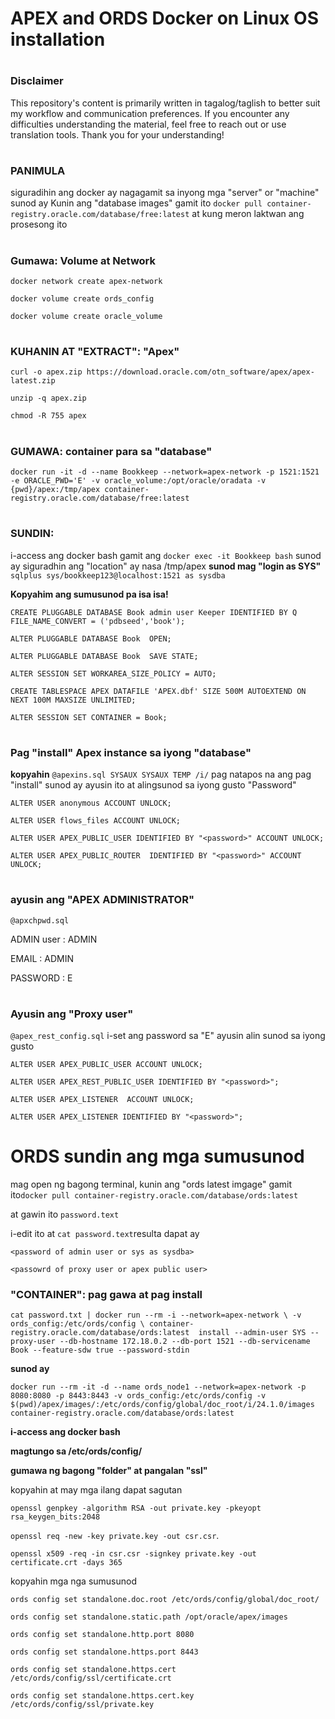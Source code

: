 # APEX and ORDS Docker on Linux OS installation 
# 

### Disclaimer
This repository's content is primarily written in tagalog/taglish to better suit my workflow and communication preferences. If you encounter any difficulties understanding the material, feel free to reach out or use translation tools. Thank you for your understanding!
# 

### PANIMULA 
siguradihin ang docker ay nagagamit sa inyong mga "server" or "machine" sunod ay Kunin ang "database images" gamit ito `docker pull container-registry.oracle.com/database/free:latest` at kung meron laktwan ang prosesong ito
# 
### Gumawa: Volume at Network 
`docker network create apex-network`

`docker volume create ords_config`

`docker volume create oracle_volume`
# 

### KUHANIN AT "EXTRACT": "Apex" 

`curl -o apex.zip https://download.oracle.com/otn_software/apex/apex-latest.zip`

`unzip -q apex.zip`

`chmod -R 755 apex`
# 

### GUMAWA: container para sa "database"

`docker run -it -d --name Bookkeep --network=apex-network -p 1521:1521 -e ORACLE_PWD='E' -v oracle_volume:/opt/oracle/oradata -v {pwd}/apex:/tmp/apex container-registry.oracle.com/database/free:latest`
# 

### SUNDIN:
i-access ang docker bash gamit ang `docker exec -it Bookkeep bash` sunod ay siguradhin ang "location" ay nasa /tmp/apex **sunod mag "login as SYS"** `sqlplus sys/bookkeep123@localhost:1521 as sysdba` 

**Kopyahim ang sumusunod pa isa isa!** 

`CREATE PLUGGABLE DATABASE Book admin user Keeper IDENTIFIED BY Q FILE_NAME_CONVERT = ('pdbseed','book');`

`ALTER PLUGGABLE DATABASE Book  OPEN;`

`ALTER PLUGGABLE DATABASE Book  SAVE STATE;`

`ALTER SESSION SET WORKAREA_SIZE_POLICY = AUTO;`

`CREATE TABLESPACE APEX
DATAFILE 'APEX.dbf'
SIZE 500M
AUTOEXTEND ON NEXT 100M
MAXSIZE UNLIMITED;`

`ALTER SESSION SET CONTAINER = Book;`
# 

### Pag "install" Apex instance sa iyong "database"
**kopyahin** `@apexins.sql SYSAUX SYSAUX TEMP /i/` pag natapos na ang pag "install" sunod ay ayusin ito at alingsunod sa iyong gusto "Password"

`ALTER USER anonymous ACCOUNT UNLOCK;`

`ALTER USER flows_files ACCOUNT UNLOCK;`

`ALTER USER APEX_PUBLIC_USER IDENTIFIED BY "<password>" ACCOUNT UNLOCK;`

`ALTER USER APEX_PUBLIC_ROUTER  IDENTIFIED BY "<password>" ACCOUNT UNLOCK;`

# 

### ayusin ang "APEX ADMINISTRATOR"
`@apxchpwd.sql`

ADMIN user : ADMIN 

EMAIL : ADMIN 

PASSWORD : E

# 

### Ayusin ang "Proxy user"
`@apex_rest_config.sql` i-set ang password sa "E" ayusin alin sunod sa iyong gusto

`ALTER USER APEX_PUBLIC_USER ACCOUNT UNLOCK; `

`ALTER USER APEX_REST_PUBLIC_USER IDENTIFIED BY "<password>";`

`ALTER USER APEX_LISTENER  ACCOUNT UNLOCK;`

`ALTER USER APEX_LISTENER IDENTIFIED BY "<password>";`

# ORDS sundin ang mga sumusunod
mag open ng bagong terminal, kunin ang "ords latest imgage" gamit ito`docker pull container-registry.oracle.com/database/ords:latest` 

at gawin ito `password.text` 

i-edit ito at `cat password.text`resulta dapat ay

`<password of admin user or sys as sysdba>` 

`<passowrd of proxy user or apex public user>`

### "CONTAINER": pag gawa at pag install
`cat password.txt | docker run --rm -i --network=apex-network \
    -v ords_config:/etc/ords/config \
    container-registry.oracle.com/database/ords:latest  install --admin-user SYS --proxy-user --db-hostname 172.18.0.2 --db-port 1521 --db-servicename Book --feature-sdw true --password-stdin`
    
**sunod ay** 

`docker run --rm -it -d --name ords_node1 --network=apex-network -p 8080:8080 -p 8443:8443 -v ords_config:/etc/ords/config -v $(pwd)/apex/images/:/etc/ords/config/global/doc_root/i/24.1.0/images container-registry.oracle.com/database/ords:latest`

**i-access ang docker bash** 

**magtungo sa /etc/ords/config/** 

**gumawa ng bagong "folder" at pangalan "ssl"**

kopyahin at may mga ilang dapat sagutan

`openssl genpkey -algorithm RSA -out private.key -pkeyopt rsa_keygen_bits:2048`

`openssl req -new -key private.key -out csr.csr`.

`openssl x509 -req -in csr.csr -signkey private.key -out certificate.crt -days 365`

kopyahin mga nga sumusunod

`ords config set standalone.doc.root /etc/ords/config/global/doc_root/`

`ords config set standalone.static.path /opt/oracle/apex/images`

`ords config set standalone.http.port 8080`

`ords config set standalone.https.port 8443`

`ords config set standalone.https.cert /etc/ords/config/ssl/certificate.crt`

`ords config set standalone.https.cert.key /etc/ords/config/ssl/private.key`

